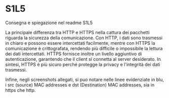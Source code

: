 # S1L5
Consegna e spiegazione nel readme S1L5

La principale differenza tra HTTP e HTTPS nella cattura dei pacchetti riguarda la sicurezza della comunicazione. Con HTTP, i dati sono trasmessi in chiaro e possono essere intercettati facilmente, mentre con HTTPS la comunicazione è crittografata, rendendo più difficile o impossibile la lettura dei dati intercettati. HTTPS fornisce inoltre un livello aggiuntivo di autenticazione, garantendo che il client si connetta al server desiderato. In sintesi, HTTPS è più sicuro perché protegge la privacy e l'integrità dei dati trasmessi.

Infine, negli screenshots allegati, si puo notare nelle linee evidenziate in blu, i src (source) MAC addresses e dst (Destination) MAC addresses, sia in https che http.
